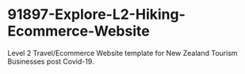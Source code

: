 # 91897-Explore-L2-Hiking-Ecommerce-Website
Level 2 Travel/Ecommerce Website template for New Zealand Tourism Businesses post Covid-19.
